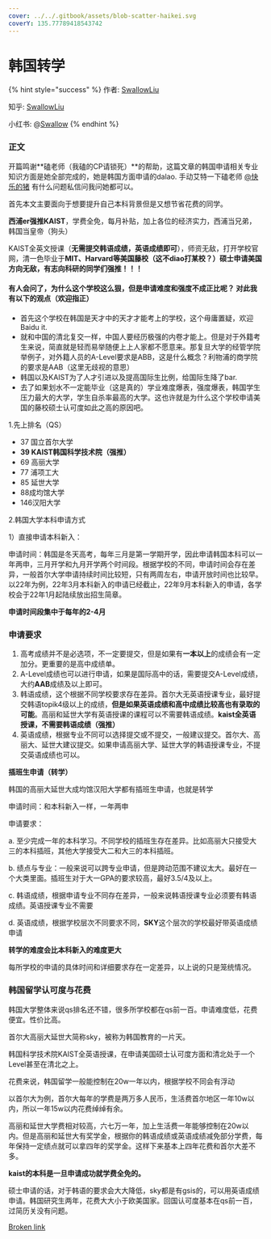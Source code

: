 ```yaml
---
cover: ../../.gitbook/assets/blob-scatter-haikei.svg
coverY: 135.77789418543742
---
```


# 韩国转学

{% hint style="success" %}
作者: [SwallowLiu](https://www.zhihu.com/people/swallowliu)

知乎: [SwallowLiu](https://www.zhihu.com/people/swallowliu)

小红书: @[Swallow](https://www.xiaohongshu.com/user/profile/5fa5fa26000000000100ac4f?xhsshare=WeixinSession\&appuid=5fa5fa26000000000100ac4f\&apptime=1654735504)
{% endhint %}

### 正文

开篇鸣谢**磕老师（我磕的CP请锁死）**的帮助，这篇文章的韩国申请相关专业知识方面是她全部完成的，她是韩国方面申请的dalao. 手动艾特一下磕老师 [@快乐的猪](https://www.zhihu.com/people/39f1735b308d80885dd9b465f884e1ce) 有什么问题私信问我问她都可以。

首先本文主要面向于想要提升自己本科背景但是又想节省花费的同学。

**西浦er强推KAIST**，学费全免，每月补贴，加上各位的经济实力，西浦当兄弟，韩国当皇帝（狗头）

KAIST全英文授课（**无需提交韩语成绩，英语成绩即可**），师资无敌，打开学校官网，清一色毕业于**MIT、Harvard等美国藤校（这不diao打某校？）硕士申请美国方向无敌，有志向科研的同学们强推！！！**

#### 有人会问了，为什么这个学校这么狠，但是申请难度和强度不成正比呢？ 对此我有以下的观点（欢迎指正）

* 首先这个学校在韩国是天才中的天才才能考上的学校，这个毋庸置疑，欢迎Baidu it.
* 就和中国的清北复交一样，中国人要经历极强的内卷才能上。但是对于外籍考生来说，简直就是轻而易举随便上上人家都不愿意来。那复旦大学的经管学院举例子，对外籍人员的A-Level要求是ABB，这是什么概念？利物浦的商学院的要求是AAB（这里无歧视的意思）
* 韩国以及KAIST为了人才引进以及提高国际生比例，给国际生降了bar.
* 去了如果划水不一定能毕业（这是真的）学业难度爆表，强度爆表，韩国学生压力最大的大学，学生自杀率最高的大学。这也许就是为什么这个学校申请美国的藤校硕士认可度如此之高的原因吧。

1.先上排名（QS）

* 37 国立首尔大学
* **39 KAIST韩国科学技术院（强推）**
* 69 高丽大学
* 77 浦项工大
* 85 延世大学
* 88成均馆大学
* 146汉阳大学

2.韩国大学本科申请方式

1）直接申请本科新入：

申请时间：韩国是冬天高考，每年三月是第一学期开学，因此申请韩国本科可以一年两申，三月开学和九月开学两个时间段。根据学校的不同，申请时间会存在差异，一般首尔大学申请持续时间比较短，只有两周左右，申请开放时间也比较早。以22年为例，22年3月本科新入的申请已经截止，22年9月本科新入的申请，各学校会于22年1月起陆续放出招生简章。

**申请时间段集中于每年的2-4月**

### 申请要求

1. 高考成绩并不是必选项，不一定要提交，但是如果有**一本以上**的成绩会有一定加分。更重要的是高中成绩单。
2. A-Level成绩也可以进行申请，如果是国际高中的话，需要提交A-Level成绩，大约**AAB**成绩及以上即可。
3. 韩语成绩，这个根据不同学校要求存在差异。首尔大无英语授课专业，最好提交韩语topik4级以上的成绩，**但是如果英语成绩和高中成绩比较高也有录取的可能**。高丽和延世大学有英语授课的课程可以不需要韩语成绩。**kaist全英语授课，不需要韩语成绩（强推）**
4. 英语成绩，根据专业不同可以选择提交或不提交，一般建议提交。首尔大、高丽大、延世大建议提交。如果申请高丽大学、延世大学的韩语授课专业，不提交英语成绩也可以。

**插班生申请（转学）**

韩国的高丽大延世大成均馆汉阳大学都有插班生申请，也就是转学

申请时间：和本科新入一样，一年两申

申请要求：

a. 至少完成一年的本科学习。不同学校的插班生存在差异。比如高丽大只接受大三的本科插班，其他大学接受大二和大三的本科插班。

b. 绩点与专业：一般来说可以跨专业申请，但是跨动范围不建议太大。最好在一个大类里面。插班生对于大一GPA的要求较高，最好3.5/4及以上。

c. 韩语成绩，根据申请专业不同存在差异，一般来说韩语授课专业必须要有韩语成绩。英语授课专业不需要

d. 英语成绩，根据学校层次不同要求不同，**SKY**这个层次的学校最好带英语成绩申请

**转学的难度会比本科新入的难度更大**

每所学校的申请的具体时间和详细要求存在一定差异，以上说的只是笼统情况。

### 韩国留学认可度与花费

韩国大学整体来说qs排名还不错，很多所学校都在qs前一百。申请难度低，花费便宜。性价比高。

首尔大高丽大延世大简称sky，被称为韩国教育的一片天。

韩国科学技术院KAIST全英语授课，在申请美国硕士认可度方面和清北处于一个Level甚至在清北之上。

花费来说，韩国留学一般能控制在20w一年以内，根据学校不同会有浮动

以首尔大为例，首尔大每年的学费是两万多人民币，生活费首尔地区一年10w以内，所以一年15w以内花费绰绰有余。

高丽和延世大学费相对较高，六七万一年，加上生活费一年能够控制在20w以内。但是高丽和延世大有奖学金，根据你的韩语成绩或英语成绩减免部分学费，每年保持一定绩点就可以拿四年的奖学金。这样下来基本上四年花费和首尔大差不多。

**kaist的本科是一旦申请成功就学费全免的。**

硕士申请的话，对于韩语的要求会大大降低，sky都是有gsis的，可以用英语成绩申请。韩国研究生两年，花费大大小于欧美国家。回国认可度基本在qs前一百，过简历关没有问题。

[Broken link](broken-reference "mention")

